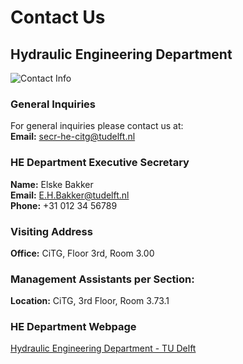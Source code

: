 # Contact Us

## Hydraulic Engineering Department


![Contact Info](/figures/contact-info.png)

### General Inquiries
For general inquiries please contact us at:  
**Email:** [secr-he-citg@tudelft.nl](mailto:secr-he-citg@tudelft.nl@tudelft.nl)  

### HE Department Executive Secretary
**Name:** Elske Bakker  
**Email:** [E.H.Bakker@tudelft.nl](mailto:E.H.Bakker@tudelft.nl)  
**Phone:** +31 012 34 56789

### Visiting Address
**Office:** CiTG, Floor 3rd, Room 3.00

### Management Assistants per Section:
**Location:** CiTG, 3rd Floor, Room 3.73.1

### HE Department Webpage
[Hydraulic Engineering Department - TU Delft](https://www.tudelft.nl/citg/over-faculteit/afdelingen/hydraulic-engineering)
